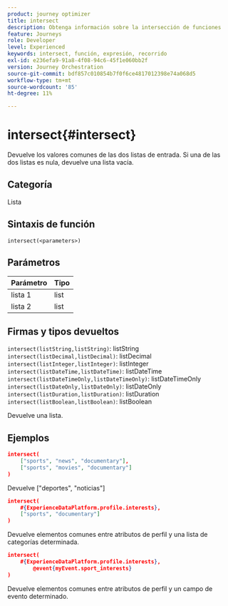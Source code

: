 ```yaml
---
product: journey optimizer
title: intersect
description: Obtenga información sobre la intersección de funciones
feature: Journeys
role: Developer
level: Experienced
keywords: intersect, función, expresión, recorrido
exl-id: e236efa9-91a8-4f08-94c6-45f1e060bb2f
version: Journey Orchestration
source-git-commit: bdf857c010854b7f0f6ce4817012398e74a068d5
workflow-type: tm+mt
source-wordcount: '85'
ht-degree: 11%

---
```


# intersect{#intersect}

Devuelve los valores comunes de las dos listas de entrada. Si una de las dos listas es nula, devuelve una lista vacía.

## Categoría

Lista

## Sintaxis de función

`intersect(<parameters>)`

## Parámetros

| Parámetro | Tipo |
|-----------|------------------|
| lista 1 | list |
| lista 2 | list |

## Firmas y tipos devueltos

`intersect(listString,listString)`: listString
`intersect(listDecimal,listDecimal)`: listDecimal
`intersect(listInteger,listInteger)`: listInteger
`intersect(listDateTime,listDateTime)`: listDateTime
`intersect(listDateTimeOnly,listDateTimeOnly)`: listDateTimeOnly
`intersect(listDateOnly,listDateOnly)`: listDateOnly
`intersect(listDuration,listDuration)`: listDuration
`intersect(listBoolean,listBoolean)`: listBoolean

Devuelve una lista.

## Ejemplos

```json
intersect(
    ["sports", "news", "documentary"],
    ["sports", "movies", "documentary"]
)
```

Devuelve [&quot;deportes&quot;, &quot;noticias&quot;]

```json
intersect(
    #{ExperienceDataPlatform.profile.interests},
    ["sports", "documentary"]
)
```

Devuelve elementos comunes entre atributos de perfil y una lista de categorías determinada.

```json
intersect(
    #{ExperienceDataPlatform.profile.interests},
        @event{myEvent.sport_interests}
)
```

Devuelve elementos comunes entre atributos de perfil y un campo de evento determinado.
